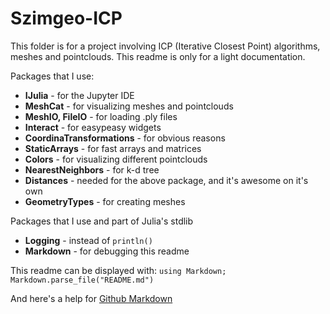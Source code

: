# Szimgeo-ICP

This folder is for a project involving ICP (Iterative Closest Point) algorithms, meshes and pointclouds. This readme is only for a light documentation.

Packages that I use:
* **IJulia** - for the Jupyter IDE
* **MeshCat** - for visualizing meshes and pointclouds
* **MeshIO, FileIO** - for loading .ply files
* **Interact** - for easypeasy widgets
* **CoordinaTransformations** - for obvious reasons
* **StaticArrays** - for fast arrays and matrices
* **Colors** - for visualizing different pointclouds
* **NearestNeighbors** - for k-d tree
* **Distances** - needed for the above package, and it's awesome on it's own
* **GeometryTypes** - for creating meshes

Packages that I use and part of Julia's stdlib
* **Logging** - instead of `println()`
* **Markdown** - for debugging this readme

This readme can be displayed with: `using Markdown; Markdown.parse_file("README.md")`

And here's a help for [Github Markdown](https://guides.github.com/features/mastering-markdown/)